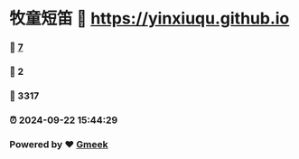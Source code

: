 # 牧童短笛 :link: https://yinxiuqu.github.io 
### :page_facing_up: [7](https://yinxiuqu.github.io/tag.html) 
### :speech_balloon: 2 
### :hibiscus: 3317 
### :alarm_clock: 2024-09-22 15:44:29 
### Powered by :heart: [Gmeek](https://github.com/Meekdai/Gmeek)

